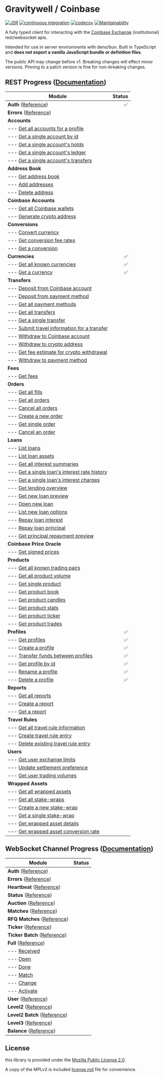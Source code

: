 # Gravitywell / Coinbase

[![JSR](https://jsr.io/badges/@gravity/coinbase)](https://jsr.io/@gravity/coinbase)
[![continuous integration](https://github.com/gravitywellco/coinbase/actions/workflows/continuous-integration.yml/badge.svg)](https://github.com/gravitywellco/coinbase/actions/workflows/continuous-integration.yml)
[![codecov](https://codecov.io/gh/gravitywellco/coinbase/graph/badge.svg?token=5B0P33NTE0)](https://codecov.io/gh/gravitywellco/coinbase)
[![Maintainability](https://api.codeclimate.com/v1/badges/a939968d38d9b125f678/maintainability)](https://codeclimate.com/github/gravitywellco/coinbase/maintainability)

A fully typed client for interacting with the
[Coinbase Exchange](https://www.coinbase.com/developer-platform/products/exchange-api)
(institutional) rest/websocket apis.

Intended for use in server environments with deno/bun. Built in TypeScript and **does not export a
vanilla JavaScript bundle or definition files**.

The public API may change before v1. Breaking changes will effect minor versions. Pinning to a patch
version is fine for non-breaking changes.

## REST Progress ([Documentation](https://docs.cdp.coinbase.com/exchange/reference/))

| Module                                                                                                                                   | Status |
| ---------------------------------------------------------------------------------------------------------------------------------------- | -----: |
| **Auth** ([Reference](https://docs.cdp.coinbase.com/exchange/docs/rest-auth/))                                                           |     ✅ |
| **Errors** ([Reference](https://docs.cdp.coinbase.com/exchange/docs/rest-requests/))                                                     |        |
| **Accounts**                                                                                                                             |        |
| --- [Get all accounts for a profile](https://docs.cdp.coinbase.com/exchange/reference/exchangerestapi_getaccounts/)                      |        |
| --- [Get a single account by id](https://docs.cdp.coinbase.com/exchange/reference/exchangerestapi_getaccount/)                           |        |
| --- [Get a single account's holds](https://docs.cdp.coinbase.com/exchange/reference/exchangerestapi_getaccountholds/)                    |        |
| --- [Get a single account's ledger](https://docs.cdp.coinbase.com/exchange/reference/exchangerestapi_getaccountledger/)                  |        |
| --- [Get a single account's transfers](https://docs.cdp.coinbase.com/exchange/reference/exchangerestapi_getaccounttransfers/)            |        |
| **Address Book**                                                                                                                         |        |
| --- [Get address book](https://docs.cdp.coinbase.com/exchange/reference/exchangerestapi_getaddressbook/)                                 |        |
| --- [Add addresses](https://docs.cdp.coinbase.com/exchange/reference/exchangerestapi_postaddressbook/)                                   |        |
| --- [Delete address](https://docs.cdp.coinbase.com/exchange/reference/exchangerestapi_deleteaddressbookentry/)                           |        |
| **Coinbase Accounts**                                                                                                                    |        |
| --- [Get all Coinbase wallets](https://docs.cdp.coinbase.com/exchange/reference/exchangerestapi_getcoinbaseaccounts/)                    |        |
| --- [Generate crypto address](https://docs.cdp.coinbase.com/exchange/reference/exchangerestapi_postcoinbaseaccountaddresses/)            |        |
| **Conversions**                                                                                                                          |        |
| --- [Convert currency](https://docs.cdp.coinbase.com/exchange/reference/exchangerestapi_postconversion/)                                 |        |
| --- [Get conversion fee rates](https://docs.cdp.coinbase.com/exchange/reference/exchangerestapi_getconversionfees/)                      |        |
| --- [Get a conversion](https://docs.cdp.coinbase.com/exchange/reference/exchangerestapi_getconversion/)                                  |        |
| **Currencies**                                                                                                                           |     ✅ |
| --- [Get all known currencies](https://docs.cdp.coinbase.com/exchange/reference/exchangerestapi_getcurrencies/)                          |     ✅ |
| --- [Get a currency](https://docs.cdp.coinbase.com/exchange/reference/exchangerestapi_getcurrency/)                                      |     ✅ |
| **Transfers**                                                                                                                            |        |
| --- [Deposit from Coinbase account](https://docs.cdp.coinbase.com/exchange/reference/exchangerestapi_postdepositcoinbaseaccount/)        |        |
| --- [Deposit from payment method](https://docs.cdp.coinbase.com/exchange/reference/exchangerestapi_postdepositpaymentmethod/)            |        |
| --- [Get all payment methods](https://docs.cdp.coinbase.com/exchange/reference/exchangerestapi_getpaymentmethods/)                       |        |
| --- [Get all transfers](https://docs.cdp.coinbase.com/exchange/reference/exchangerestapi_gettransfers/)                                  |        |
| --- [Get a single transfer](https://docs.cdp.coinbase.com/exchange/reference/exchangerestapi_gettransfer/)                               |        |
| --- [Submit travel information for a transfer](https://docs.cdp.coinbase.com/exchange/reference/exchangerestapi_posttransfertravelrule/) |        |
| --- [Withdraw to Coinbase account](https://docs.cdp.coinbase.com/exchange/reference/exchangerestapi_postwithdrawcoinbaseaccount/)        |        |
| --- [Withdraw to crypto address](https://docs.cdp.coinbase.com/exchange/reference/exchangerestapi_postwithdrawcrypto/)                   |        |
| --- [Get fee estimate for crypto withdrawal](https://docs.cdp.coinbase.com/exchange/reference/exchangerestapi_getwithdrawfeeestimate/)   |        |
| --- [Withdraw to payment method](https://docs.cdp.coinbase.com/exchange/reference/exchangerestapi_postwithdrawpaymentmethod/)            |        |
| **Fees**                                                                                                                                 |        |
| --- [Get fees](https://docs.cdp.coinbase.com/exchange/reference/exchangerestapi_getfees/)                                                |        |
| **Orders**                                                                                                                               |        |
| --- [Get all fills](https://docs.cdp.coinbase.com/exchange/reference/exchangerestapi_getfills/)                                          |        |
| --- [Get all orders](https://docs.cdp.coinbase.com/exchange/reference/exchangerestapi_getorders/)                                        |        |
| --- [Cancel all orders](https://docs.cdp.coinbase.com/exchange/reference/exchangerestapi_deleteorders/)                                  |        |
| --- [Create a new order](https://docs.cdp.coinbase.com/exchange/reference/exchangerestapi_postorders/)                                   |        |
| --- [Get single order](https://docs.cdp.coinbase.com/exchange/reference/exchangerestapi_getorder/)                                       |        |
| --- [Cancel an order](https://docs.cdp.coinbase.com/exchange/reference/exchangerestapi_deleteorder/)                                     |        |
| **Loans**                                                                                                                                |        |
| --- [List loans](https://docs.cdp.coinbase.com/exchange/reference/exchangerestapi_getloans/)                                             |        |
| --- [List loan assets](https://docs.cdp.coinbase.com/exchange/reference/exchangerestapi_getloanassets/)                                  |        |
| --- [Get all interest summaries](https://docs.cdp.coinbase.com/exchange/reference/exchangerestapi_getinterestsummary/)                   |        |
| --- [Get a single loan's interest rate history](https://docs.cdp.coinbase.com/exchange/reference/exchangerestapi_getinteresthistory/)    |        |
| --- [Get a single loan's interest charges](https://docs.cdp.coinbase.com/exchange/reference/exchangerestapi_getinterestcharges/)         |        |
| --- [Get lending overview](https://docs.cdp.coinbase.com/exchange/reference/exchangerestapi_getloanlendingoverview/)                     |        |
| --- [Get new loan preview](https://docs.cdp.coinbase.com/exchange/reference/exchangerestapi_getloanpreview/)                             |        |
| --- [Open new loan](https://docs.cdp.coinbase.com/exchange/reference/exchangerestapi_openloan/)                                          |        |
| --- [List new loan options](https://docs.cdp.coinbase.com/exchange/reference/exchangerestapi_getnewloanoptions/)                         |        |
| --- [Repay loan interest](https://docs.cdp.coinbase.com/exchange/reference/exchangerestapi_repayinterest/)                               |        |
| --- [Repay loan principal](https://docs.cdp.coinbase.com/exchange/reference/exchangerestapi_repayprincipal/)                             |        |
| --- [Get principal repayment preview](https://docs.cdp.coinbase.com/exchange/reference/exchangerestapi_getrepaymentpreview/)             |        |
| **Coinbase Price Oracle**                                                                                                                |        |
| --- [Get signed prices](https://docs.cdp.coinbase.com/exchange/reference/exchangerestapi_getcoinbasepriceoracle/)                        |        |
| **Products**                                                                                                                             |        |
| --- [Get all known trading pairs](https://docs.cdp.coinbase.com/exchange/reference/exchangerestapi_getproducts/)                         |        |
| --- [Get all product volume](https://docs.cdp.coinbase.com/exchange/reference/exchangerestapi_getproductsvolume/)                        |        |
| --- [Get single product](https://docs.cdp.coinbase.com/exchange/reference/exchangerestapi_getproduct/)                                   |        |
| --- [Get product book](https://docs.cdp.coinbase.com/exchange/reference/exchangerestapi_getproductbook/)                                 |        |
| --- [Get product candles](https://docs.cdp.coinbase.com/exchange/reference/exchangerestapi_getproductcandles/)                           |        |
| --- [Get product stats](https://docs.cdp.coinbase.com/exchange/reference/exchangerestapi_getproductstats/)                               |        |
| --- [Get product ticker](https://docs.cdp.coinbase.com/exchange/reference/exchangerestapi_getproductticker/)                             |        |
| --- [Get product trades](https://docs.cdp.coinbase.com/exchange/reference/exchangerestapi_getproducttrades/)                             |        |
| **Profiles**                                                                                                                             |     ✅ |
| --- [Get profiles](https://docs.cdp.coinbase.com/exchange/reference/exchangerestapi_getprofiles/)                                        |     ✅ |
| --- [Create a profile](https://docs.cdp.coinbase.com/exchange/reference/exchangerestapi_postprofile/)                                    |     ✅ |
| --- [Transfer funds between profiles](https://docs.cdp.coinbase.com/exchange/reference/exchangerestapi_postprofiletransfer/)             |     ✅ |
| --- [Get profile by id](https://docs.cdp.coinbase.com/exchange/reference/exchangerestapi_getprofile/)                                    |     ✅ |
| --- [Rename a profile](https://docs.cdp.coinbase.com/exchange/reference/exchangerestapi_putprofile/)                                     |     ✅ |
| --- [Delete a profile](https://docs.cdp.coinbase.com/exchange/reference/exchangerestapi_putprofiledeactivate/)                           |     ✅ |
| **Reports**                                                                                                                              |        |
| --- [Get all reports](https://docs.cdp.coinbase.com/exchange/reference/exchangerestapi_getreports/)                                      |        |
| --- [Create a report](https://docs.cdp.coinbase.com/exchange/reference/exchangerestapi_postreports/)                                     |        |
| --- [Get a report](https://docs.cdp.coinbase.com/exchange/reference/exchangerestapi_getreport/)                                          |        |
| **Travel Rules**                                                                                                                         |        |
| --- [Get all travel rule information](https://docs.cdp.coinbase.com/exchange/reference/exchangerestapi_gettravelrules/)                  |        |
| --- [Create travel rule entry](https://docs.cdp.coinbase.com/exchange/reference/exchangerestapi_posttravelrule/)                         |        |
| --- [Delete existing travel rule entry](https://docs.cdp.coinbase.com/exchange/reference/exchangerestapi_deletetravelrule/)              |        |
| **Users**                                                                                                                                |        |
| --- [Get user exchange limits](https://docs.cdp.coinbase.com/exchange/reference/exchangerestapi_getuserexchangelimits/)                  |        |
| --- [Update settlement preference](https://docs.cdp.coinbase.com/exchange/reference/exchangerestapi_postuserlevelsettlementpreferences/) |        |
| --- [Get user trading volumes](https://docs.cdp.coinbase.com/exchange/reference/exchangerestapi_getusertradingvolumes/)                  |        |
| **Wrapped Assets**                                                                                                                       |        |
| --- [Get all wrapped assets](https://docs.cdp.coinbase.com/exchange/reference/exchangerestapi_getwrappedassets/)                         |        |
| --- [Get all stake-wraps](https://docs.cdp.coinbase.com/exchange/reference/exchangerestapi_getallwrappedassetstakewraps/)                |        |
| --- [Create a new stake-wrap](https://docs.cdp.coinbase.com/exchange/reference/exchangerestapi_postwrappedassetstakewrap/)               |        |
| --- [Get a single stake-wrap](https://docs.cdp.coinbase.com/exchange/reference/exchangerestapi_getwrappedassetstakewrap/)                |        |
| --- [Get wrapped asset details](https://docs.cdp.coinbase.com/exchange/reference/exchangerestapi_getwrappedasset/)                       |        |
| --- [Get wrapped asset conversion rate](https://docs.cdp.coinbase.com/exchange/reference/exchangerestapi_getwrappedassetconversionrate/) |        |

## WebSocket Channel Progress ([Documentation](https://docs.cdp.coinbase.com/exchange/docs/websocket-channels/))

| Module                                                                                                               | Status |
| -------------------------------------------------------------------------------------------------------------------- | -----: |
| **Auth** ([Reference](https://docs.cdp.coinbase.com/exchange/docs/websocket-auth/))                                  |        |
| **Errors** ([Reference](https://docs.cdp.coinbase.com/exchange/docs/websocket-errors/))                              |        |
| **Heartbeat** ([Reference](https://docs.cdp.coinbase.com/exchange/docs/websocket-channels/#heartbeat-channel))       |        |
| **Status** ([Reference](https://docs.cdp.coinbase.com/exchange/docs/websocket-channels/#status-channel))             |        |
| **Auction** ([Reference](https://docs.cdp.coinbase.com/exchange/docs/websocket-channels/#auction-channel))           |        |
| **Matches** ([Reference](https://docs.cdp.coinbase.com/exchange/docs/websocket-channels/#matches-channel))           |        |
| **RFQ Matches** ([Reference](https://docs.cdp.coinbase.com/exchange/docs/websocket-channels/#rfq-matches-channel))   |        |
| **Ticker** ([Reference](https://docs.cdp.coinbase.com/exchange/docs/websocket-channels/#ticker-channel))             |        |
| **Ticker Batch** ([Reference](https://docs.cdp.coinbase.com/exchange/docs/websocket-channels/#ticker-batch-channel)) |        |
| **Full** ([Reference](https://docs.cdp.coinbase.com/exchange/docs/websocket-channels/#full-channel))                 |        |
| --- [Received](https://docs.cdp.coinbase.com/exchange/docs/websocket-channels/#received)                             |        |
| --- [Open](https://docs.cdp.coinbase.com/exchange/docs/websocket-channels/#open)                                     |        |
| --- [Done](https://docs.cdp.coinbase.com/exchange/docs/websocket-channels/#done)                                     |        |
| --- [Match](https://docs.cdp.coinbase.com/exchange/docs/websocket-channels/#match)                                   |        |
| --- [Change](https://docs.cdp.coinbase.com/exchange/docs/websocket-channels/#change)                                 |        |
| --- [Activate](https://docs.cdp.coinbase.com/exchange/docs/websocket-channels/#activate)                             |        |
| **User** ([Reference](https://docs.cdp.coinbase.com/exchange/docs/websocket-channels/#user-channel))                 |        |
| **Level2** ([Reference](https://docs.cdp.coinbase.com/exchange/docs/websocket-channels/#level2-channel))             |        |
| **Level2 Batch** ([Reference](https://docs.cdp.coinbase.com/exchange/docs/websocket-channels/#level2-batch-channel)) |        |
| **Level3** ([Reference](https://docs.cdp.coinbase.com/exchange/docs/websocket-channels/#level3-channel))             |        |
| **Balance** ([Reference](https://docs.cdp.coinbase.com/exchange/docs/websocket-channels/#balance-channel))           |        |

## License

this library is provided under the [Mozilla Public License 2.0](https://mozilla.org/MPL/2.0/).

A copy of the MPLv2 is included [license.md](/license.md) file for convenience.
